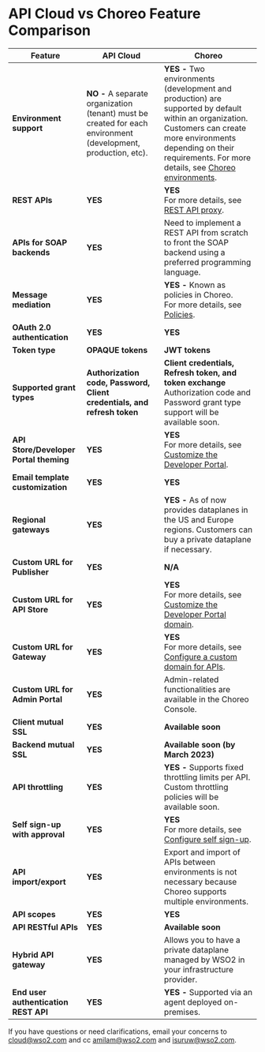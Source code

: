 # API Cloud vs Choreo Feature Comparison

| **Feature**                             | **API Cloud**                                                                                                | **Choreo**                                                                                                                                              |
| ---------------------------------------- | -------------------------------------------------------------------------------------------------------------- | ------------------------------------------------------------------------------------------------------------------------------------------------------- |
| **Environment support**                  | **NO -** A separate organization (tenant) must be created for each environment (development, production, etc). | **YES -** Two environments (development and production)  are supported by default within an organization. Customers can create more environments depending on their requirements. For more details, see [Choreo environments](https://wso2.com/choreo/docs/develop/components/rest-api/#choreo-environments). |
| **REST APIs**                            | **YES**                                                                                                       | **YES** <br>For more details, see [REST API proxy](https://wso2.com/choreo/docs/develop/components/api-proxy/).                                                                                                                                                |
| **APIs for SOAP backends**               | **YES**                                                                                                        | Need to implement a REST API from scratch to front the SOAP backend using a preferred programming language.                                             |
| **Message mediation**                   | **YES**                                                                                                        | **YES -** Known as policies in Choreo. <br>For more details, see [Policies](https://wso2.com/choreo/docs/develop/api-policies/policies/#policies).                                                                                                                                                |
| **OAuth 2.0 authentication**        | **YES**                                                                                                        | **YES**                                                                                                                                                  |
| **Token type**        | **OPAQUE tokens**                                                                                                        | **JWT tokens**                                                                                                                                                  |
| **Supported grant types**        | **Authorization code, Password, Client credentials, and refresh token**                                                                                                        | **Client credentials, Refresh token, and token exchange** <br> Authorization code and Password grant type support will be available soon.                                                                                                                                                   |
| **API Store/Developer Portal theming** | **YES**                                                                                                        | **YES** <br> For more details, see [Customize the Developer Portal](https://wso2.com/choreo/docs/administer/customize-the-developer-portal/#customize-the-developer-portal).                                                                                                                                                |
| **Email template customization**        | **YES**                                                                                                        | **YES**                                                                                                                                                  |
| **Regional gateways**                    | **YES**                                                                                                        | **YES -** As of now provides dataplanes in the US and Europe regions. Customers can buy a private dataplane if necessary.
| **Custom URL for Publisher**             | **YES**                                                                                                        | **N/A**                                                                                                                                                 |
| **Custom URL for API Store**             | **YES**                                                                                                        | **YES** <br> For more details, see [Customize the Developer Portal domain](https://wso2.com/choreo/docs/administer/customize-developer-portal-domain/#customize-the-developer-portal-domain).                                                                                                                                                 |
| **Custom URL for Gateway**               | **YES**                                                                                                        | **YES** <br> For more details, see [Configure a custom domain for APIs](https://wso2.com/choreo/docs/administer/configure-a-custom-domain-for-apis/#configure-a-custom-domain-for-apis).                                                                                                                                                 |
| **Custom URL for Admin Portal**          | **YES**                                                                                                        | Admin-related functionalities are available in the Choreo Console.                                                                             |
| **Client mutual SSL**                    | **YES**                                                                                                        | **Available soon**                                                                                                                                      |
| **Backend mutual SSL**               | **YES**       | **Available soon (by March 2023)**                                                                                 |
| **API throttling**                   | **YES**       | **YES -** Supports fixed throttling limits per API. Custom throttling policies will be available soon.      |
| **Self sign-up with approval**        | **YES**       | **YES** <br> For more details, see [Configure self sign-up](https://wso2.com/choreo/docs/administer/configure-developer-portal-self-sign-up/#configure-self-sign-up).                                                                                          |
| **API import/export**              | **YES**       | Export and import of APIs between environments is not necessary because Choreo supports multiple environments. |
| **API scopes**                       | **YES**       | **YES**                                                                                            |
| **API RESTful APIs**                 | **YES**       | **Available soon**                                                                                 |
| **Hybrid API gateway**                     | **YES**       | Allows you to have a private dataplane managed by WSO2 in your infrastructure provider.       |
| **End user authentication REST API** | **YES**       | **YES -** Supported via an agent deployed on-premises.                                                   |


If you have questions or need clarifications, email your concerns to <cloud@wso2.com> and cc <amilam@wso2.com> and <isuruw@wso2.com>.